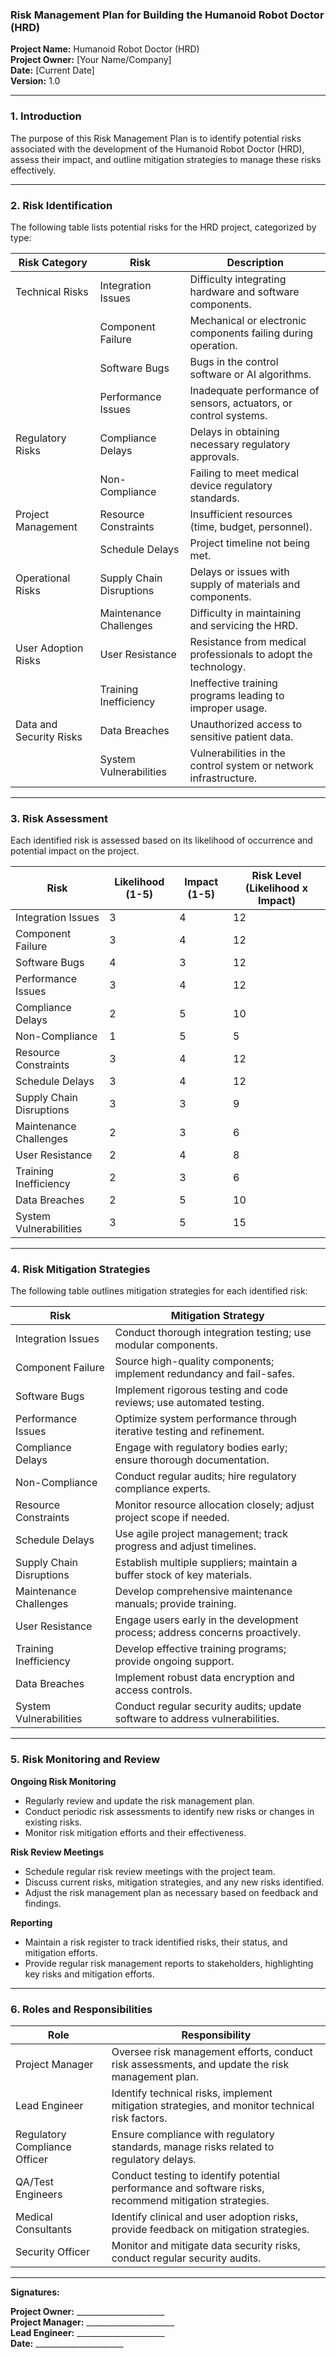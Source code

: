 ### Risk Management Plan for Building the Humanoid Robot Doctor (HRD)

**Project Name:** Humanoid Robot Doctor (HRD)  
**Project Owner:** [Your Name/Company]  
**Date:** [Current Date]  
**Version:** 1.0

---

### 1. **Introduction**

The purpose of this Risk Management Plan is to identify potential risks associated with the development of the Humanoid Robot Doctor (HRD), assess their impact, and outline mitigation strategies to manage these risks effectively. 

---

### 2. **Risk Identification**

The following table lists potential risks for the HRD project, categorized by type:

| **Risk Category**     | **Risk**                                                | **Description**                                             |
|-----------------------|---------------------------------------------------------|-------------------------------------------------------------|
| Technical Risks       | Integration Issues                                      | Difficulty integrating hardware and software components.     |
|                       | Component Failure                                       | Mechanical or electronic components failing during operation.|
|                       | Software Bugs                                           | Bugs in the control software or AI algorithms.               |
|                       | Performance Issues                                      | Inadequate performance of sensors, actuators, or control systems. |
| Regulatory Risks      | Compliance Delays                                       | Delays in obtaining necessary regulatory approvals.          |
|                       | Non-Compliance                                          | Failing to meet medical device regulatory standards.         |
| Project Management    | Resource Constraints                                    | Insufficient resources (time, budget, personnel).            |
|                       | Schedule Delays                                         | Project timeline not being met.                              |
| Operational Risks     | Supply Chain Disruptions                                | Delays or issues with supply of materials and components.    |
|                       | Maintenance Challenges                                  | Difficulty in maintaining and servicing the HRD.             |
| User Adoption Risks   | User Resistance                                         | Resistance from medical professionals to adopt the technology.|
|                       | Training Inefficiency                                   | Ineffective training programs leading to improper usage.     |
| Data and Security Risks | Data Breaches                                          | Unauthorized access to sensitive patient data.               |
|                       | System Vulnerabilities                                  | Vulnerabilities in the control system or network infrastructure. |

---

### 3. **Risk Assessment**

Each identified risk is assessed based on its likelihood of occurrence and potential impact on the project.

| **Risk**                          | **Likelihood (1-5)** | **Impact (1-5)** | **Risk Level (Likelihood x Impact)** |
|-----------------------------------|----------------------|------------------|--------------------------------------|
| Integration Issues                | 3                    | 4                | 12                                   |
| Component Failure                 | 3                    | 4                | 12                                   |
| Software Bugs                     | 4                    | 3                | 12                                   |
| Performance Issues                | 3                    | 4                | 12                                   |
| Compliance Delays                 | 2                    | 5                | 10                                   |
| Non-Compliance                    | 1                    | 5                | 5                                    |
| Resource Constraints              | 3                    | 4                | 12                                   |
| Schedule Delays                   | 3                    | 4                | 12                                   |
| Supply Chain Disruptions          | 3                    | 3                | 9                                    |
| Maintenance Challenges            | 2                    | 3                | 6                                    |
| User Resistance                   | 2                    | 4                | 8                                    |
| Training Inefficiency             | 2                    | 3                | 6                                    |
| Data Breaches                     | 2                    | 5                | 10                                   |
| System Vulnerabilities            | 3                    | 5                | 15                                   |

---

### 4. **Risk Mitigation Strategies**

The following table outlines mitigation strategies for each identified risk:

| **Risk**                          | **Mitigation Strategy**                                              |
|-----------------------------------|----------------------------------------------------------------------|
| Integration Issues                | Conduct thorough integration testing; use modular components.        |
| Component Failure                 | Source high-quality components; implement redundancy and fail-safes. |
| Software Bugs                     | Implement rigorous testing and code reviews; use automated testing.  |
| Performance Issues                | Optimize system performance through iterative testing and refinement.|
| Compliance Delays                 | Engage with regulatory bodies early; ensure thorough documentation.  |
| Non-Compliance                    | Conduct regular audits; hire regulatory compliance experts.          |
| Resource Constraints              | Monitor resource allocation closely; adjust project scope if needed. |
| Schedule Delays                   | Use agile project management; track progress and adjust timelines.   |
| Supply Chain Disruptions          | Establish multiple suppliers; maintain a buffer stock of key materials.|
| Maintenance Challenges            | Develop comprehensive maintenance manuals; provide training.         |
| User Resistance                   | Engage users early in the development process; address concerns proactively.|
| Training Inefficiency             | Develop effective training programs; provide ongoing support.        |
| Data Breaches                     | Implement robust data encryption and access controls.                |
| System Vulnerabilities            | Conduct regular security audits; update software to address vulnerabilities.|

---

### 5. **Risk Monitoring and Review**

**Ongoing Risk Monitoring**
- Regularly review and update the risk management plan.
- Conduct periodic risk assessments to identify new risks or changes in existing risks.
- Monitor risk mitigation efforts and their effectiveness.

**Risk Review Meetings**
- Schedule regular risk review meetings with the project team.
- Discuss current risks, mitigation strategies, and any new risks identified.
- Adjust the risk management plan as necessary based on feedback and findings.

**Reporting**
- Maintain a risk register to track identified risks, their status, and mitigation efforts.
- Provide regular risk management reports to stakeholders, highlighting key risks and mitigation efforts.

---

### 6. **Roles and Responsibilities**

| **Role**                       | **Responsibility**                                             |
|------------------------------- |----------------------------------------------------------------|
| Project Manager                | Oversee risk management efforts, conduct risk assessments, and update the risk management plan. |
| Lead Engineer                  | Identify technical risks, implement mitigation strategies, and monitor technical risk factors. |
| Regulatory Compliance Officer  | Ensure compliance with regulatory standards, manage risks related to regulatory delays. |
| QA/Test Engineers              | Conduct testing to identify potential performance and software risks, recommend mitigation strategies. |
| Medical Consultants            | Identify clinical and user adoption risks, provide feedback on mitigation strategies. |
| Security Officer               | Monitor and mitigate data security risks, conduct regular security audits. |

---

**Signatures:**

**Project Owner:** ______________________  
**Project Manager:** ______________________  
**Lead Engineer:** ______________________  
**Date:** ______________________
